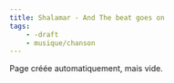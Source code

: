 ```yaml
---
title: Shalamar - And The beat goes on
tags:
    - -draft
    - musique/chanson
---
```


Page créée automatiquement, mais vide.
